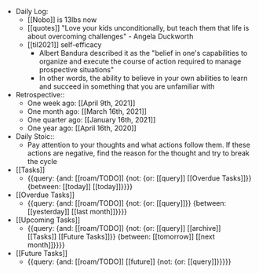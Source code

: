 - Daily Log:
    - [[Nobo]] is 13lbs now
    - [[quotes]] "Love your kids unconditionally, but teach them that life is about overcoming challenges" - Angela Duckworth
    - [[til2021]] self-efficacy
        - Albert Bandura described it as the "belief in one's capabilities to organize and execute the course of action required to manage prospective situations"
        - In other words, the ability to believe in your own abilities to learn and succeed in something that you are unfamiliar with
- Retrospective::
    - One week ago: [[April 9th, 2021]]
    - One month ago: [[March 16th, 2021]] 
    - One quarter ago: [[January 16th, 2021]]
    - One year ago: [[April 16th, 2020]]
- Daily Stoic::
    - Pay attention to your thoughts and what actions follow them. If these actions are negative, find the reason for the thought and try to break the cycle
- [[Tasks]]
    - {{query: {and: [[roam/TODO]] {not: {or: [[query]] [[Overdue Tasks]]}} {between: [[today]] [[today]]}}}}
- [[Overdue Tasks]]
    - {{query: {and: [[roam/TODO]] {not: {or: [[query]]}} {between: [[yesterday]] [[last month]]}}}}
- [[Upcoming Tasks]]
    - {{query: {and: [[roam/TODO]] {not: {or: [[query]] [[archive]] [[Tasks]] [[Future Tasks]]}} {between: [[tomorrow]] [[next month]]}}}}
- [[Future Tasks]]
    - {{query: {and: [[roam/TODO]] [[future]] {not: {or: [[query]]}}}}}
